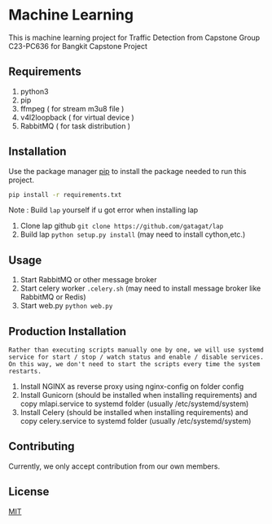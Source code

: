 # Machine Learning

This is machine learning project for Traffic Detection from Capstone Group C23-PC636 for Bangkit Capstone Project

## Requirements

1. python3 
2. pip
3. ffmpeg ( for stream m3u8 file )
4. v4l2loopback ( for virtual device )
5. RabbitMQ ( for task distribution )

## Installation

Use the package manager [pip](https://pip.pypa.io/en/stable/) to install the package needed to run this project.

```bash
pip install -r requirements.txt
```

Note : Build `lap` yourself if u got error when installing lap
1. Clone lap github `git clone https://github.com/gatagat/lap`
2. Build lap `python setup.py install` (may need to install cython,etc.)


## Usage

1. Start RabbitMQ or other message broker
2. Start celery worker `.celery.sh` (may need to install message broker like RabbitMQ or Redis)
3. Start web.py `python web.py`
 
## Production Installation
    Rather than executing scripts manually one by one, we will use systemd service for start / stop / watch status and enable / disable services. On this way, we don't need to start the scripts every time the system restarts.

1. Install NGINX as reverse proxy using nginx-config on folder config
2. Install Gunicorn (should be installed when installing requirements) and copy mlapi.service to systemd folder (usually /etc/systemd/system) 
3. Install Celery (should be installed when installing requirements) and copy celery.service to systemd folder (usually /etc/systemd/system) 


## Contributing

Currently, we only accept contribution from our own members.

## License

[MIT](https://choosealicense.com/licenses/mit/)